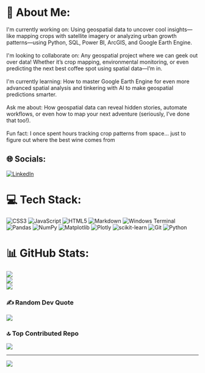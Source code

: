 # 💫 About Me:
I'm currently working on: Using geospatial data to uncover cool insights—like mapping crops with satellite imagery or analyzing urban growth patterns—using Python, SQL, Power BI, ArcGIS, and Google Earth Engine.<br><br>I'm looking to collaborate on: Any geospatial project where we can geek out over data! Whether it’s crop mapping, environmental monitoring, or even predicting the next best coffee spot using spatial data—I’m in.<br><br>I'm currently learning: How to master Google Earth Engine for even more advanced spatial analysis and tinkering with AI to make geospatial predictions smarter.<br><br>Ask me about: How geospatial data can reveal hidden stories, automate workflows, or even how to map your next adventure (seriously, I’ve done that too!).<br><br>Fun fact: I once spent hours tracking crop patterns from space... just to figure out where the best wine comes from


## 🌐 Socials:
[![LinkedIn](https://img.shields.io/badge/LinkedIn-%230077B5.svg?logo=linkedin&logoColor=white)](https://linkedin.com/in/https://www.linkedin.com/in/lemgo-lawrence-654760152/) 

# 💻 Tech Stack:
![CSS3](https://img.shields.io/badge/css3-%231572B6.svg?style=for-the-badge&logo=css3&logoColor=white) ![JavaScript](https://img.shields.io/badge/javascript-%23323330.svg?style=for-the-badge&logo=javascript&logoColor=%23F7DF1E) ![HTML5](https://img.shields.io/badge/html5-%23E34F26.svg?style=for-the-badge&logo=html5&logoColor=white) ![Markdown](https://img.shields.io/badge/markdown-%23000000.svg?style=for-the-badge&logo=markdown&logoColor=white) ![Windows Terminal](https://img.shields.io/badge/Windows%20Terminal-%234D4D4D.svg?style=for-the-badge&logo=windows-terminal&logoColor=white) ![Pandas](https://img.shields.io/badge/pandas-%23150458.svg?style=for-the-badge&logo=pandas&logoColor=white) ![NumPy](https://img.shields.io/badge/numpy-%23013243.svg?style=for-the-badge&logo=numpy&logoColor=white) ![Matplotlib](https://img.shields.io/badge/Matplotlib-%23ffffff.svg?style=for-the-badge&logo=Matplotlib&logoColor=black) ![Plotly](https://img.shields.io/badge/Plotly-%233F4F75.svg?style=for-the-badge&logo=plotly&logoColor=white) ![scikit-learn](https://img.shields.io/badge/scikit--learn-%23F7931E.svg?style=for-the-badge&logo=scikit-learn&logoColor=white) ![Git](https://img.shields.io/badge/git-%23F05033.svg?style=for-the-badge&logo=git&logoColor=white) ![Python](https://img.shields.io/badge/python-3670A0?style=for-the-badge&logo=python&logoColor=ffdd54)
# 📊 GitHub Stats:
![](https://github-readme-stats.vercel.app/api?username=llemgo&theme=dark&hide_border=true&include_all_commits=false&count_private=true)<br/>
![](https://github-readme-streak-stats.herokuapp.com/?user=llemgo&theme=dark&hide_border=true)<br/>
![](https://github-readme-stats.vercel.app/api/top-langs/?username=llemgo&theme=dark&hide_border=true&include_all_commits=false&count_private=true&layout=compact)

### ✍️ Random Dev Quote
![](https://quotes-github-readme.vercel.app/api?type=horizontal&theme=radical)

### 🔝 Top Contributed Repo
![](https://github-contributor-stats.vercel.app/api?username=llemgo&limit=5&theme=dark&combine_all_yearly_contributions=true)

---
[![](https://visitcount.itsvg.in/api?id=llemgo&icon=0&color=0)](https://visitcount.itsvg.in)

<!-- Proudly created with GPRM ( https://gprm.itsvg.in ) -->
